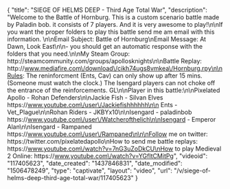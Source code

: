 {
    "title": "SIEGE OF HELMS DEEP - Third Age Total War",
    "description": "Welcome to the Battle of Hornburg.  This is a custom scenario battle made by Paladin bob.  it consists of 7 players.  And it is very awesome to play!\n\nIf you want the proper folders  to play this battle send me am email with this information.  \n\nEmail Subject: Battle of Hornburg\nEmail Message: At Dawn, Look East\n\n- you should get an automatic response with the folders that you need.\n\nMy Steam Group:  http:\/\/steamcommunity.com\/groups\/apollosknights\n\nBattle Replay: http:\/\/www.mediafire.com\/download\/cikh74ugs8vmkea\/Hornburg.rpy\n\nRules: The reninforcment (Ents, Cav) can only show up after 15 mins. (Someone must watch the clock.)   The Isengard players can not choke off the entrance of the reinforcements.  GL\n\nPlayer in this battle:\n\nPixelated Apollo - Rohan Defenders\n\nJackie Fish - Silvan Elves https:\/\/www.youtube.com\/user\/Jackiefishhhhhh\n\n Ents - Vet_Plague\n\nRohan Riders - JKBYx10\n\nIsengard - paladinbob https:\/\/www.youtube.com\/user\/Watcherofthelich\n\nIsengard - Emperor Alan\n\nIsengard - Rampaned https:\/\/www.youtube.com\/user\/Rampaned\n\n\nFollow me on twitter: https:\/\/twitter.com\/pixelatedapollo\nHow to send me battle replays: https:\/\/www.youtube.com\/watch?v=7nG3uZoDkCU\nHow to play Medieval 2 Online: https:\/\/www.youtube.com\/watch?v=YGfItCMitPg",
    "videoid": "117405623",
    "date_created": "1437846831",
    "date_modified": "1506478249",
    "type": "captivate",
    "layout": "video",
    "url": "\/v\/siege-of-helms-deep-third-age-total-war\/117405623"
}